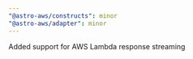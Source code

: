 ```yaml
---
"@astro-aws/constructs": minor
"@astro-aws/adapter": minor
---
```


Added support for AWS Lambda response streaming
